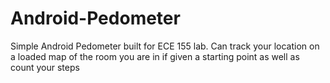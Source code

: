 # Android-Pedometer

Simple Android Pedometer built for ECE 155 lab. Can track your location on a loaded map of the room you are in if given a starting point as well as count your steps

